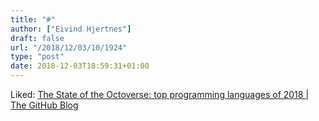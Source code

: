 ```yaml
---
title: "#"
author: ["Eivind Hjertnes"]
draft: false
url: "/2018/12/03/10/1924"
type: "post"
date: 2018-12-03T18:59:31+01:00
---
```


Liked:
[The
State of the Octoverse: top programming languages of 2018 | The GitHub
Blog](https://blog.github.com/2018-11-15-state-of-the-octoverse-top-programming-languages/)
